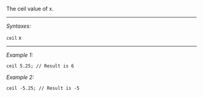The ceil value of x.


---
*Syntaxes:*

`ceil`  x

---
*Example 1:*

```sqf
ceil 5.25; // Result is 6
```

*Example 2:*

```sqf
ceil -5.25; // Result is -5
```